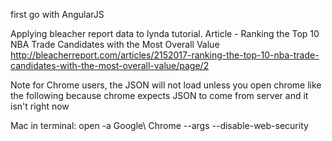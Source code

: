 first go with AngularJS

Applying bleacher report data to lynda tutorial.
Article - Ranking the Top 10 NBA Trade Candidates with the Most Overall Value
http://bleacherreport.com/articles/2152017-ranking-the-top-10-nba-trade-candidates-with-the-most-overall-value/page/2


Note for Chrome users, the JSON will not load unless you open chrome like the following because chrome expects JSON to come from server and it isn't right now

Mac in terminal: open -a Google\ Chrome --args --disable-web-security